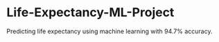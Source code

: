 # Life-Expectancy-ML-Project
Predicting life expectancy using machine learning with 94.7% accuracy.
